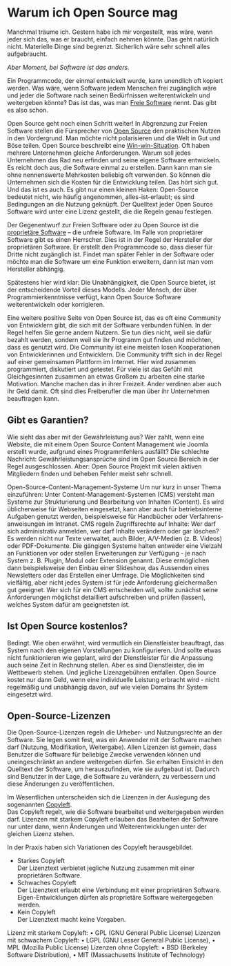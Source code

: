 # Warum ich Open Source mag

Manchmal träume ich. Gestern habe ich mir vorgestellt, was wäre, wenn jeder sich das, 
was er braucht, einfach nehmen könnte. Das geht natürlich nicht. 
Materielle Dinge sind begrenzt. Sicherlich wäre sehr schnell alles aufgebraucht.  

*Aber Moment, bei Software ist das anders.*  

Ein Programmcode, 
der einmal entwickelt wurde, kann unendlich oft kopiert werden. 
Was wäre, wenn Software jedem Menschen frei zugänglich wäre und jeder die Software 
nach seinen Bedürfnissen weiterentwickeln und weitergeben könnte? 
Das ist das, was man [Freie Software](https://de.wikipedia.org/wiki/Freie_Software) nennt. 
Das gibt es also schon.  

Open Source geht noch einen Schritt weiter! 
In Abgrenzung zur Freien Software stellen die Fürsprecher 
von [Open Source](https://de.wikipedia.org/wiki/Open_Source) den praktischen Nutzen 
in den Vordergrund. Man möchte nicht polarisieren und die Welt in Gut und Böse teilen. 
Open Source beschreibt eine 
[Win-win-Situation](https://de.wikipedia.org/wiki/Win-win). 
Oft haben mehrere Unternehmen gleiche Anforderungen. 
Warum soll jedes Unternehmen das Rad neu erfinden und 
seine eigene Software entwickeln. Es reicht doch aus, die Software einmal zu erstellen. 
Dann kann man sie ohne nennenswerte Mehrkosten beliebig oft verwenden. 
So können die Unternehmen sich die Kosten für die Entwicklung teilen. 
Das hört sich gut. Und das ist es auch. Es gibt nur einen kleinen Haken: 
Open-Source bedeutet nicht, wie häufig angenommen, alles-ist-erlaubt; 
es sind Bedingungen an die Nutzung geknüpft. 
Der Quelltext jeder Open Source Software wird unter eine Lizenz gestellt, 
die die Regeln genau festlegen.  

Der Gegenentwurf zur Freien Software oder zu Open Source ist die 
[proprietäre Software](https://de.wikipedia.org/wiki/Propriet%C3%A4r) – 
die unfreie Software. Im Falle von proprietärer Software gibt es einen Herrscher. 
Dies ist in der Regel der Hersteller der proprietären Software. 
Er erstellt den Programmcode so, dass dieser für Dritte nicht zugänglich ist. 
Findet man später Fehler in der Software oder möchte man die Software 
um eine Funktion erweitern, dann ist man vom Hersteller abhängig.   

Spätestens hier wird klar: Die Unabhängigkeit, die Open Source bietet, 
ist der entscheidende Vorteil dieses Modells. 
Jeder Mensch, der über Programmierkenntnisse verfügt, 
kann Open Source Software weiterentwickeln oder korrigieren. 

Eine weitere positive Seite von Open Source ist, 
das es oft eine Community von Entwicklern gibt, die sich mit der Software verbunden fühlen. 
In der Regel helfen Sie gerne andern Nutzern. Sie tun dies nicht, weil sie dafür bezahlt werden, sondern 
weil sie ihr Programm gut finden und möchten, dass es genutzt wird.
Die Community ist eine meisten losen Kooperationen von Entwicklerinnen und Entwicklern. 
Die Community trifft sich in der Regel auf einer gemeinsamen Plattform im Internet. 
Hier wird zusammen programmiert, diskutiert und getestet.
Für viele ist das Gefühl mit Gleichgesinnten zusammen an etwas Großem zu arbeiten eine starke Motivation. 
Manche machen das in ihrer Freizeit. Ander verdinen aber auch ihr Geld damit. Oft sind dies 
Freiberufler die man über ihr Unternehmen beauftragen kann. 

## Gibt es Garantien?
Wie sieht das aber mit der Gewährleistung aus? Wer zahlt, wenn eine Website, die mit einem 
Open Source Content Management wie Joomla erstellt wurde, aufgrund eines Programmfehlers ausfällt? 
Die schlechte Nachricht: Gewährleistungsansprüche sind im Open Source Bereich in der Regel ausgeschlossen. 
Aber: Open Source Projekt mit vielen aktiven Mitgliedern finden und beheben Fehler meist sehr schnell.

Open-Source-Content-Management-Systeme
Um nur kurz in unser Thema einzuführen: Unter Content-Management-Systemen (CMS) 
versteht man Systeme zur Strukturierung und Bearbeitung von Inhalten (Content). 
Es wird üblicherweise für Webseiten eingesetzt, kann aber auch für betriebsinterne 
Aufgaben genutzt werden, beispielsweise für Handbücher oder Verfahrens­anweisungen im Intranet. 
CMS regeln Zugriffsrechte auf Inhalte: Wer darf sich administrativ anmelden, 
wer darf Inhalte verändern oder gar löschen? Es werden nicht nur Texte verwaltet, auch Bilder,
 A/V-Medien (z. B. Videos) oder PDF-Dokumente. 
Die gängigen Systeme halten entweder eine Vielzahl an Funktionen vor oder stellen Erweiterungen zur 
Verfügung - je nach System z. B. Plugin, Modul oder Extension genannt. 
Diese ermöglichen dann beispielsweise den Einbau einer Slideshow, das Aussenden 
eines Newsletters oder das Erstellen einer Umfrage. 
Die Möglichkeiten sind vielfältig, aber nicht jedes System ist für 
jede Anforderung gleichermaßen gut geeignet. Wer sich für ein CMS entscheiden will, 
sollte zunächst seine Anforderungen möglichst detailliert aufschreiben und prüfen 
(lassen), welches System dafür am geeignetsten ist.

## Ist Open Source kostenlos?
Bedingt. Wie oben erwähnt, wird vermutlich ein Dienstleister beauftragt, 
das System nach den eigenen Vorstellungen zu konfigurieren. 
Und sollte etwas nicht funktionieren wie geplant, wird der Dienstleister 
für die Anpassung auch seine Zeit in Rechnung stellen. 
Aber es sind Dienstleister, die im Wettbewerb stehen. 
Und jegliche Lizenzgebühren entfallen. Open Source kostet nur dann Geld, 
wenn eine individuelle Leistung erbracht wird - nicht regelmäßig und unabhängig davon, 
auf wie vielen Domains Ihr System eingesetzt wird.

## Open-Source-Lizenzen
Die Open-Source-Lizenzen regeln die Urheber- und Nutzungsrechte an der Software. 
Sie legen somit fest, was ein Anwender mit der Software machen darf (Nutzung, Modifikation, Weitergabe). Allen Lizenzen ist gemein, dass Benutzer die Software für beliebige Zwecke verwenden können und uneingeschränkt an andere weitergeben dürfen. Sie erhalten Einsicht in den Quelltext der Software, um herauszufinden, wie sie aufgebaut ist. Dadurch sind Benutzer in der Lage, die Software zu verändern, zu verbessern und diese Änderungen zu veröffentlichen.

Im Wesentlichen unterscheiden sich die Lizenzen in der Auslegung des sogenannten 
[Copyleft](https://de.wikipedia.org/wiki/Copyleft).  
Das Copyleft regelt, wie die Software bearbeitet und weitergegeben werden darf.
Lizenzen mit starkem Copyleft erlauben das Bearbeiten der Software nur unter dann, 
wenn Änderungen und Weiterentwicklungen unter der gleichen Lizenz stehen.  

In der Praxis haben sich Variationen des Copyleft herausgebildet. 
- Starkes Copyleft  
Der Lizenztext verbietet jegliche Nutzung zusammen mit einer proprietären Software.
- Schwaches Copyleft  
Der Lizenztext erlaubt eine Verbindung mit einer proprietären Software. Eigen-Entwicklungen 
dürfen als proprietäre Software weitergegeben werden.
- Kein Copyleft  
Der Lizenztext macht keine Vorgaben.

Lizenz mit starkem Copyleft:
    • GPL (GNU General Public License) 
Lizenzen mit schwachem Copyleft:
    • LGPL (GNU Lesser General Public License), 
    • MPL (Mozilla Public License) 
Lizenzen ohne Copyleft:
    • BSD (Berkeley Software Distribution), 
    • MIT (Massachusetts Institute of Technology) 
